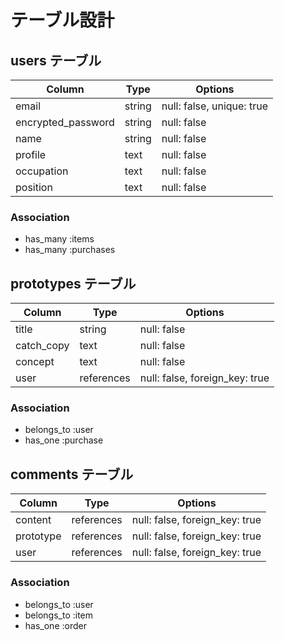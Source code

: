 # テーブル設計

## users テーブル

| Column             | Type    | Options                   |
| -------------------| ------- | ------------------------- |
| email              | string  | null: false, unique: true |
| encrypted_password | string  | null: false               |
| name               | string  | null: false               |
| profile            | text    | null: false               |
| occupation         | text    | null: false               |
| position           | text    | null: false               |

### Association

- has_many :items
- has_many :purchases

## prototypes テーブル

| Column     | Type       | Options                        |
| -----------| ---------- | ------------------------------ |
| title      | string     | null: false                    |
| catch_copy | text       | null: false                    |
| concept    | text       | null: false                    |
| user       | references | null: false, foreign_key: true |

### Association

- belongs_to :user
- has_one    :purchase

## comments テーブル

| Column    | Type       | Options                        |
| --------- | ---------- | ------------------------------ |
| content   | references | null: false, foreign_key: true |
| prototype | references | null: false, foreign_key: true |
| user      | references | null: false, foreign_key: true |


### Association

- belongs_to :user
- belongs_to :item
- has_one    :order
